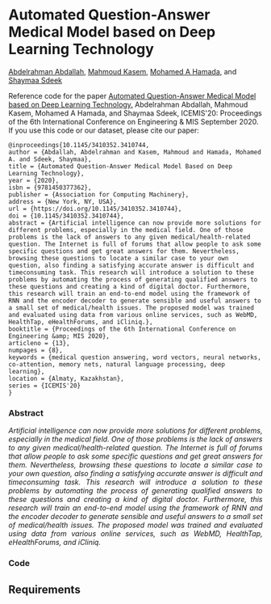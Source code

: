 # Automated Question-Answer Medical Model based on Deep Learning Technology


[Abdelrahman Abdallah](https://scholar.google.com/citations?user=uoXhF1QAAAAJ&hl=ar),
[Mahmoud Kasem](),
[Mohamed A Hamada](),
and [Shaymaa Sdeek]() 



Reference code for the paper [ Automated Question-Answer Medical Model based on Deep Learning Technology.](https://dl.acm.org/doi/10.1145/3410352.3410744) Abdelrahman Abdallah, Mahmoud Kasem, Mohamed A Hamada, and Shaymaa Sdeek, ICEMIS'20: Proceedings of the 6th International Conference on Engineering & MIS September 2020. If you use this code or our dataset, please cite our paper:


```
@inproceedings{10.1145/3410352.3410744,
author = {Abdallah, Abdelrahman and Kasem, Mahmoud and Hamada, Mohamed A. and Sdeek, Shaymaa},
title = {Automated Question-Answer Medical Model Based on Deep Learning Technology},
year = {2020},
isbn = {9781450377362},
publisher = {Association for Computing Machinery},
address = {New York, NY, USA},
url = {https://doi.org/10.1145/3410352.3410744},
doi = {10.1145/3410352.3410744},
abstract = {Artificial intelligence can now provide more solutions for different problems, especially in the medical field. One of those problems is the lack of answers to any given medical/health-related question. The Internet is full of forums that allow people to ask some specific questions and get great answers for them. Nevertheless, browsing these questions to locate a similar case to your own question, also finding a satisfying accurate answer is difficult and timeconsuming task. This research will introduce a solution to these problems by automating the process of generating qualified answers to these questions and creating a kind of digital doctor. Furthermore, this research will train an end-to-end model using the framework of RNN and the encoder decoder to generate sensible and useful answers to a small set of medical/health issues. The proposed model was trained and evaluated using data from various online services, such as WebMD, HealthTap, eHealthForums, and iCliniq.},
booktitle = {Proceedings of the 6th International Conference on Engineering &amp; MIS 2020},
articleno = {13},
numpages = {8},
keywords = {medical question answering, word vectors, neural networks, co-attention, memory nets, natural language processing, deep learning},
location = {Almaty, Kazakhstan},
series = {ICEMIS'20}
}
```

### Abstract
*<p align="justify">
Artificial intelligence can now provide more solutions for different problems, especially in the medical field. One of those problems is the lack of answers to any given medical/health-related question. The Internet is full of forums that allow people to ask some specific questions and get great answers for them. Nevertheless, browsing these questions to locate a similar case to your own question, also finding a satisfying accurate answer is difficult and timeconsuming task. This research will introduce a solution to these problems by automating the process of generating qualified answers to these questions and creating a kind of digital doctor. Furthermore, this research will train an end-to-end model using the framework of RNN and the encoder decoder to generate sensible and useful answers to a small set of medical/health issues. The proposed model was trained and evaluated using data from various online services, such as WebMD, HealthTap, eHealthForums, and iCliniq.</p>*


### Code




## Requirements


